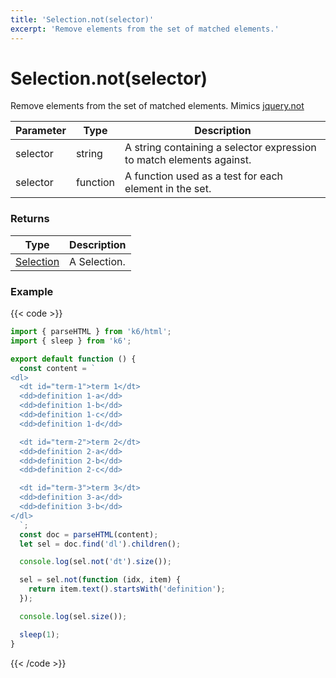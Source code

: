 ```yaml
---
title: 'Selection.not(selector)'
excerpt: 'Remove elements from the set of matched elements.'
---
```


# Selection.not(selector)

Remove elements from the set of matched elements.
Mimics [jquery.not](https://api.jquery.com/not/)

| Parameter | Type     | Description                                                          |
| --------- | -------- | -------------------------------------------------------------------- |
| selector  | string   | A string containing a selector expression to match elements against. |
| selector  | function | A function used as a test for each element in the set.               |

### Returns

| Type                                           | Description  |
| ---------------------------------------------- | ------------ |
| [Selection](https://grafana.com/docs/k6/<K6_VERSION>/javascript-api/k6-html/selection) | A Selection. |

### Example

{{< code >}}

```javascript
import { parseHTML } from 'k6/html';
import { sleep } from 'k6';

export default function () {
  const content = `
<dl>
  <dt id="term-1">term 1</dt>
  <dd>definition 1-a</dd>
  <dd>definition 1-b</dd>
  <dd>definition 1-c</dd>
  <dd>definition 1-d</dd>

  <dt id="term-2">term 2</dt>
  <dd>definition 2-a</dd>
  <dd>definition 2-b</dd>
  <dd>definition 2-c</dd>

  <dt id="term-3">term 3</dt>
  <dd>definition 3-a</dd>
  <dd>definition 3-b</dd>
</dl>
  `;
  const doc = parseHTML(content);
  let sel = doc.find('dl').children();

  console.log(sel.not('dt').size());

  sel = sel.not(function (idx, item) {
    return item.text().startsWith('definition');
  });

  console.log(sel.size());

  sleep(1);
}
```

{{< /code >}}
